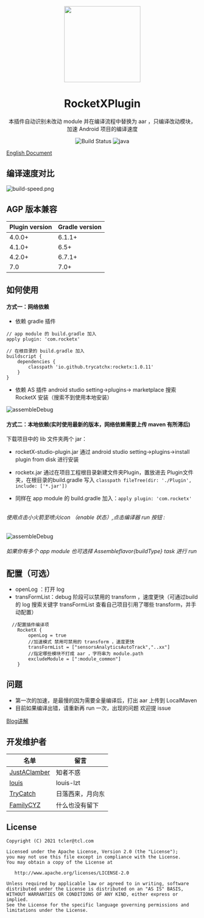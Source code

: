 
<p align="center">
  <a href="https://github.com/trycatchx/RocketXPlugin">
    <img width="200" src="https://github.com/trycatchx/RocketXPlugin/blob/master/rocketX-studio-plugin/resources/META-INF/pluginIcon.svg">
  </a>
</p>

<h1 align="center">RocketXPlugin</h1>
<div align="center">
  
本插件自动识别未改动 module 并在编译流程中替换为 aar ，只编译改动模块，加速 Android 项目的编译速度
  

![Build Status](https://img.shields.io/badge/build-passing-brightgreen)
![java](https://img.shields.io/badge/language-kotlin-Borange.svg)
</div>

[English Document](https://github.com/trycatchx/RocketXPlugin/blob/master/README-EN.md)


## 编译速度对比
![build-speed.png](https://github.com/trycatchx/RocketXPlugin/blob/master/IMG/build-speed.png)

## AGP 版本兼容
Plugin version | Gradle version
---|---
4.0.0+ | 6.1.1+
4.1.0+ | 6.5+
4.2.0+ |6.7.1+
7.0    |7.0+

## 如何使用

#### 方式一：网络依赖

* 依赖 gradle 插件

```
// app module 的 build.gradle 加入
apply plugin: 'com.rocketx'

// 在根目录的 build.gradle 加入
buildscript {
    dependencies {
        classpath 'io.github.trycatchx:rocketx:1.0.11'
    }
}
```


* 依赖 AS 插件 android studio setting->plugins-> marketplace 搜索 RocketX 安装（搜索不到使用本地安装）

![assembleDebug](https://github.com/trycatchx/RocketXPlugin/blob/master/IMG/asplugin.png)

#### 方式二：本地依赖(实时使用最新的版本，网络依赖需要上传 maven 有所滞后)

下载项目中的 lib 文件夹两个 jar：

* rocketX-studio-plugin.jar 通过 android studio setting->plugins->install plugin from disk 进行安装
* rocketx.jar 通过在项目工程根目录新建文件夹Plugin，置放进去 Plugin文件夹，在根目录的build.gradle 写入 ```classpath fileTree(dir: './Plugin', include: ['*.jar'])```

* 同样在 app module 的 build.gradle 加入：```apply plugin: 'com.rocketx'```

##

######  使用点击小火箭至喷火icon （enable 状态）,点击编译器 run 按钮 :
![assembleDebug](https://github.com/trycatchx/RocketXPlugin/blob/master/IMG/assembleDebug.jpeg)

######  如果你有多个 app module 也可选择 Assemble${flavor}${buildType} task 进行 run


## 配置（可选）
* openLog ：打开 log
* transFormList：debug 阶段可以禁用的 transform ，速度更快（可通过build 的 log 搜索关键字 transFormList 查看自己项目引用了哪些 transform，并手动配置）

```
  //配置插件编译项
    RocketX {
        openLog = true
        //加速模式 禁用可禁用的 transform ，速度更快
        transFormList = ["sensorsAnalyticsAutoTrack","..xx"]
        //指定哪些模块不打成 aar ，字符串为 module.path
        excludeModule = [":module_common"]
    }
```

## 问题
* 第一次的加速，是最慢的因为需要全量编译后，打出 aar 上传到 LocalMaven
* 目前如果编译出错，请重新再 run 一次，出现的问题 欢迎提 issue


[Blog讲解](https://www.jianshu.com/p/59b95b5a7fab)


## 开发维护者
 名单 | 留言
--- | ---
[JustAClamber](https://github.com/JustAClamber) | 知者不惑
[louis](https://github.com/louis-lzt)| louis-lzt
[TryCatch ](https://github.com/trycatchx)   |日落西来，月向东
[FamilyCYZ](https://github.com/FamilyCYZ) | 什么也没有留下


## License

```
Copyright (C) 2021 tcler@tcl.com

Licensed under the Apache License, Version 2.0 (the "License");
you may not use this file except in compliance with the License.
You may obtain a copy of the License at

   http://www.apache.org/licenses/LICENSE-2.0

Unless required by applicable law or agreed to in writing, software
distributed under the License is distributed on an "AS IS" BASIS,
WITHOUT WARRANTIES OR CONDITIONS OF ANY KIND, either express or implied.
See the License for the specific language governing permissions and
limitations under the License.
